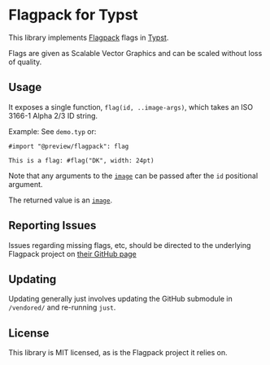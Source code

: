 # Flagpack for Typst

This library implements [Flagpack](https://flagpack.xyz/) flags in [Typst](https://typst.app/).

Flags are given as Scalable Vector Graphics and can be scaled without loss of quality.

## Usage

It exposes a single function, `flag(id, ..image-args)`, which takes an ISO 3166-1 Alpha 2/3 ID string.

Example: See `demo.typ` or:

```typst
#import "@preview/flagpack": flag

This is a flag: #flag("DK", width: 24pt)
```

Note that any arguments to the [`image`](https://typst.app/docs/reference/visualize/image/)
can be passed after the `id` positional argument.

The returned value is an [`image`](https://typst.app/docs/reference/visualize/image/).

## Reporting Issues

Issues regarding missing flags, etc, should be directed to the underlying Flagpack project
on [their GitHub page](https://github.com/Yummygum/flagpack-core)

## Updating

Updating generally just involves updating the GitHub submodule in `/vendored/`
and re-running `just`.

## License

This library is MIT licensed, as is the Flagpack project it relies on.
